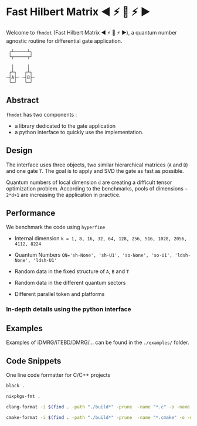 # Fast Hilbert Matrix :arrow_backward: :zap: :red_circle: :zap: :arrow_forward:

Welcome to `fhmdot` (Fast Hilbert Matrix​ :arrow_backward: :zap: :red_circle: :zap: :arrow_forward:), a quantum number agnostic routine for differential gate application.

```
 ┌┴─────┴┐ 
 └┬─────┬┘ 
           
  │     │
 ┌┴┐   ┌┴┐ 
─┤A├─ ─┤B├─
 └─┘   └─┘ 
```

## Abstract

`fhmdot` has two components :

* a library dedicated to the gate application <!-- which could be chained (:smirk_cat:) which give a new dimension for quantum gate application simulations.​ -->
* a python interface to quickly use the implementation.

## Design

The interface uses three objects, two similar hierarchical matrices (`A` and `B`) and one gate `T`. 
The goal is to apply and SVD the gate as fast as possible.

Quantum numbers of local dimension `d` are creating a difficult tensor optimization problem. 
According to the benchmarks, pools of dimensions `~ 2*d+1` are increasing the application in practice.

## Performance

We benchmark the code using `hyperfine`

* Internal dimension `k = 1, 8, 16, 32, 64, 128, 256, 516, 1028, 2056, 4112, 8224`
* Quantum Numbers `QN='sh-None', 'sh-U1', 'so-None', 'so-U1', 'ldsh-None', 'ldsh-U1'`
* Random data in the fixed structure of `A`, `B` and `T`
* Random data in the different quantum sectors

* Different parallel token and platforms



### In-depth details using the python interface




## Examples

Examples of iDMRG/iTEBD/DMRG/... can be found in the `./examples/` folder.


## Code Snippets

One line code formatter for C/C++ projects

```bash
black .

nixpkgs-fmt .

clang-format -i $(find . -path "./build*" -prune  -name "*.c" -o -name "*.cpp" -o -name "*.h" -o -name "*.hpp")

cmake-format -i $(find . -path "./build*" -prune  -name "*.cmake" -o -name "CMakeLists.txt")
```
